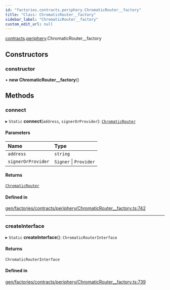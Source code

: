 ```yaml
---
id: "factories.contracts.periphery.ChromaticRouter__factory"
title: "Class: ChromaticRouter__factory"
sidebar_label: "ChromaticRouter__factory"
custom_edit_url: null
---
```


[contracts](../namespaces/factories.contracts.md).[periphery](../namespaces/factories.contracts.periphery.md).ChromaticRouter__factory

## Constructors

### constructor

• **new ChromaticRouter__factory**()

## Methods

### connect

▸ `Static` **connect**(`address`, `signerOrProvider`): [`ChromaticRouter`](../interfaces/contracts.periphery.ChromaticRouter.md)

#### Parameters

| Name | Type |
| :------ | :------ |
| `address` | `string` |
| `signerOrProvider` | `Signer` \| `Provider` |

#### Returns

[`ChromaticRouter`](../interfaces/contracts.periphery.ChromaticRouter.md)

#### Defined in

[gen/factories/contracts/periphery/ChromaticRouter__factory.ts:742](https://github.com/chromatic-protocol/sdk/blob/8dc63ae/src/gen/factories/contracts/periphery/ChromaticRouter__factory.ts#L742)

___

### createInterface

▸ `Static` **createInterface**(): `ChromaticRouterInterface`

#### Returns

`ChromaticRouterInterface`

#### Defined in

[gen/factories/contracts/periphery/ChromaticRouter__factory.ts:739](https://github.com/chromatic-protocol/sdk/blob/8dc63ae/src/gen/factories/contracts/periphery/ChromaticRouter__factory.ts#L739)
